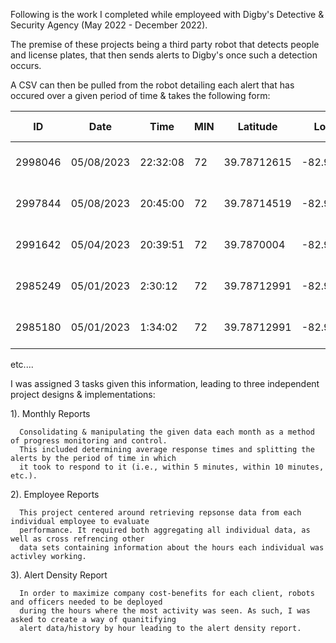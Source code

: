 Following is the work I completed while employeed with Digby's Detective & Security Agency (May 2022 - December 2022).

The premise of these projects being a third party robot that detects people and license plates, that then sends alerts to Digby's 
once such a detection occurs. 

A CSV can then be pulled from the robot detailing each alert that has occured over a given period of time & takes the following form:

| ID	| Date	| Time	| MIN	| Latitude	| Longitude	| Event Type	| Sector Name	| Threat Level	| Clear |	Clear Date	| Clear Time	| Sign-off Name	| Comments |
| --- | --- | --- | --- | --- | --- | --- | --- | --- | --- | --- | --- | --- | --- |
| 2998046	| 05/08/2023	| 22:32:08 | 72	| 39.78712615	| -82.93416547  | Person(s) detected	| Cardinal Health OH	| Red	| TRUE	| ('05/08/2023',)	| ('22:35:55',)	| mmcbride@digbysecurity.com	| Cleared by 9133 |
| 2997844	| 05/08/2023	| 20:45:00 | 72	| 39.78714519	| -82.93417419	| Person(s) detected	| Cardinal Health OH	| Red	| TRUE	| ('05/08/2023',) | ('22:35:55',)	| mmcbride@digbysecurity.com	| Cleared by 9133 |
| 2991642	| 05/04/2023	| 20:39:51 | 72	| 39.7870004	| -82.93575322	| Person(s) detected  |	Cardinal Health OH	| Red	| TRUE	| ('05/04/2023',)	| ('21:23:24',)	| watchcommander@digbysecurity.com	| Alerts cleared by wc 0919 |
| 2985249 |	05/01/2023	| 2:30:12	 | 72	| 39.78712991	| -82.93416792	| Person(s) detected	| Cardinal Health OH	| Red	| TRUE	| ('05/01/2023',)	| ('04:08:38',)	| watchcommander@digbysecurity.com	| worker wc 7732 |
| 2985180 |	05/01/2023	| 1:34:02  | 72	| 39.78712991	| -82.93416792	| Person(s) detected	| Cardinal Health OH	| Red	| TRUE	| ('05/01/2023',)	| ('02:15:50',)	| watchcommander@digbysecurity.com	| wc 7732 |

etc....

I was assigned 3 tasks given this information, leading to three independent project designs & implementations:

  1). Monthly Reports
  
      Consolidating & manipulating the given data each month as a method of progress monitoring and control.
      This included determining average response times and splitting the alerts by the period of time in which
      it took to respond to it (i.e., within 5 minutes, within 10 minutes, etc.). 
      
  2). Employee Reports
  
      This project centered around retrieving repsonse data from each individual employee to evaluate 
      performance. It required both aggregating all individual data, as well as cross refrencing other
      data sets containing information about the hours each individual was activley working.
      
  3). Alert Density Report
  
      In order to maximize company cost-benefits for each client, robots and officers needed to be deployed 
      during the hours where the most activity was seen. As such, I was asked to create a way of quanitifying 
      alert data/history by hour leading to the alert density report.

